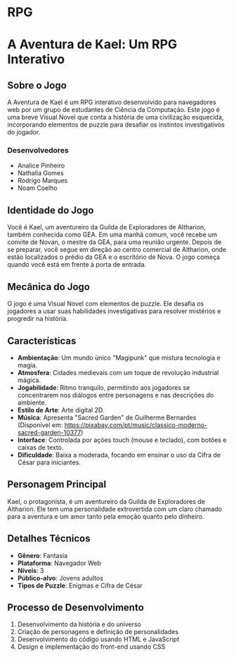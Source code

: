 # RPG

# A Aventura de Kael: Um RPG Interativo

## Sobre o Jogo

A Aventura de Kael é um RPG interativo desenvolvido para navegadores web por um grupo de estudantes de Ciência da Computação. Este jogo é uma breve Visual Novel que conta a história de uma civilização esquecida, incorporando elementos de puzzle para desafiar os instintos investigativos do jogador.

### Desenvolvedores
- Analice Pinheiro
- Nathalia Gomes
- Rodrigo Marques
- Noam Coelho

## Identidade do Jogo

Você é Kael, um aventureiro da Guilda de Exploradores de Altharion, também conhecida como GEA. Em uma manhã comum, você recebe um convite de Novan, o mestre da GEA, para uma reunião urgente. Depois de se preparar, você segue em direção ao centro comercial de Altharion, onde estão localizados o prédio da GEA e o escritório de Nova. O jogo começa quando você está em frente à porta de entrada.

## Mecânica do Jogo

O jogo é uma Visual Novel com elementos de puzzle. Ele desafia os jogadores a usar suas habilidades investigativas para resolver mistérios e progredir na história.

## Características

- **Ambientação**: Um mundo único "Magipunk" que mistura tecnologia e magia.
- **Atmosfera**: Cidades medievais com um toque de revolução industrial mágica.
- **Jogabilidade**: Ritmo tranquilo, permitindo aos jogadores se concentrarem nos diálogos entre personagens e nas descrições do ambiente.
- **Estilo de Arte**: Arte digital 2D.
- **Música**: Apresenta "Sacred Garden" de Guilherme Bernardes (Disponível em: https://pixabay.com/pt/music/classico-moderno-sacred-garden-10377)
- **Interface**: Controlada por ações touch (mouse e teclado), com botões e caixas de texto.
- **Dificuldade**: Baixa a moderada, focando em ensinar o uso da Cifra de César para iniciantes.

## Personagem Principal

Kael, o protagonista, é um aventureiro da Guilda de Exploradores de Altharion. Ele tem uma personalidade extrovertida com um claro chamado para a aventura e um amor tanto pela emoção quanto pelo dinheiro.

## Detalhes Técnicos

- **Gênero**: Fantasia
- **Plataforma**: Navegador Web
- **Níveis**: 3
- **Público-alvo**: Jovens adultos
- **Tipos de Puzzle**: Enigmas e Cifra de César

## Processo de Desenvolvimento

1. Desenvolvimento da história e do universo
2. Criação de personagens e definição de personalidades
3. Desenvolvimento do código usando HTML e JavaScript
4. Design e implementação do front-end usando CSS
